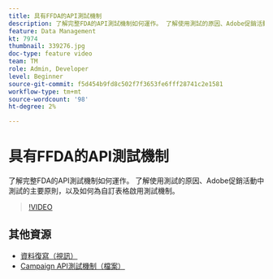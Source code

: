 ```yaml
---
title: 具有FFDA的API測試機制
description: 了解完整FDA的API測試機制如何運作。 了解使用測試的原因、Adobe促銷活動中測試的主要原則，以及如何為自訂表格啟用測試機制。
feature: Data Management
kt: 7974
thumbnail: 339276.jpg
doc-type: feature video
team: TM
role: Admin, Developer
level: Beginner
source-git-commit: f5d454b9fd8c502f7f3653fe6fff28741c2e1581
workflow-type: tm+mt
source-wordcount: '98'
ht-degree: 2%

---
```


# 具有FFDA的API測試機制

了解完整FDA的API測試機制如何運作。 了解使用測試的原因、Adobe促銷活動中測試的主要原則，以及如何為自訂表格啟用測試機制。

>[!VIDEO](https://video.tv.adobe.com/v/339276?quality=12)

## 其他資源

* [資料復寫（視訊）](/help/data-management/data-replication.md)
* [Campaign API測試機制（檔案）](https://experienceleague.adobe.com/docs/campaign/campaign-v8/architecture/api/staging.html?lang=en)
